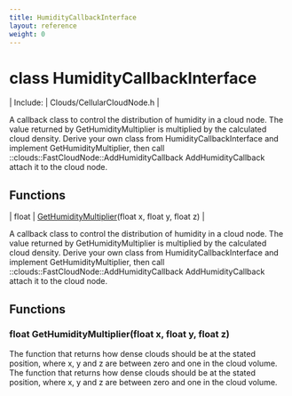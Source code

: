 ```yaml
---
title: HumidityCallbackInterface
layout: reference
weight: 0
---
```

class HumidityCallbackInterface
===

| Include: | Clouds/CellularCloudNode.h |

A callback class to control the distribution of humidity in a cloud node. The value returned by
GetHumidityMultiplier is multiplied by the calculated cloud density.
Derive your own class from HumidityCallbackInterface and implement GetHumidityMultiplier,
then call ::clouds::FastCloudNode::AddHumidityCallback AddHumidityCallback  attach it to the cloud node.


Functions
---

| float | [GetHumidityMultiplier](#GetHumidityMultiplier)(float x, float y, float z) |

A callback class to control the distribution of humidity in a cloud node. The value returned by
GetHumidityMultiplier is multiplied by the calculated cloud density.
Derive your own class from HumidityCallbackInterface and implement GetHumidityMultiplier,
then call ::clouds::FastCloudNode::AddHumidityCallback AddHumidityCallback  attach it to the cloud node.
  


Functions
---

### <a name="GetHumidityMultiplier"/>float GetHumidityMultiplier(float x, float y, float z)
The function that returns how dense clouds should be at the stated position, where x, y and z are between
zero and one in the cloud volume.
The function that returns how dense clouds should be at the stated position, where x, y and z are between
zero and one in the cloud volume.
